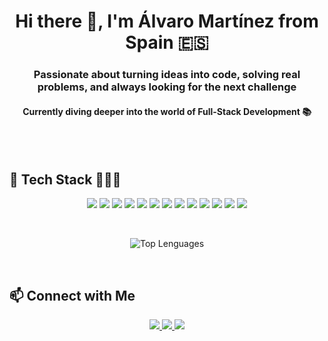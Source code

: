 <!-- HEADER -->
<div align="center">
  <h1>Hi there 👋, I'm Álvaro Martínez from Spain 🇪🇸</h1>
  <h3>Passionate about turning ideas into code, solving real problems, and always looking for the next challenge</h3>
  <h4>Currently diving deeper into the world of <b>Full-Stack Development</b> 📚</h4>
</div>
<br>
<!-- BODY -->

<!-- certificados
<div align="center">
  <h3>👨‍💻 Certifieds</h3>
  <p>
    ~
  </p>
</div>
-->
<br>

<div>
  <h2>🚀 Tech Stack 🧑🏻‍💻</h2>
  
  <p align="center">
    <!-- Lenguajes -->
    <img src="https://img.shields.io/badge/HTML5-E34F26?style=for-the-badge&logo=html5&logoColor=white" />
    <img src="https://img.shields.io/badge/CSS3-1572B6?style=for-the-badge&logo=css&logoColor=white" />
    <img src="https://img.shields.io/badge/JavaScript-F7DF1E?style=for-the-badge&logo=javascript&logoColor=black" />
    <img src="https://img.shields.io/badge/Tailwind_CSS-06B6D4?style=for-the-badge&logo=tailwindcss&logoColor=white" />
    <img src="https://img.shields.io/badge/React-20232A?style=for-the-badge&logo=react&logoColor=61DAFB" />
    <img src="https://img.shields.io/badge/Astro-FF5D01?style=for-the-badge&logo=astro&logoColor=white" />
    <img src="https://img.shields.io/badge/PHP-777BB4?style=for-the-badge&logo=php&logoColor=white" />
    <img src="https://img.shields.io/badge/Laravel-FF2D20?style=for-the-badge&logo=laravel&logoColor=white" />
    <img src="https://img.shields.io/badge/MySQL-4479A1?style=for-the-badge&logo=mysql&logoColor=white" />
    <img src="https://img.shields.io/badge/Git-F05032?style=for-the-badge&logo=git&logoColor=white" />
    <img src="https://img.shields.io/badge/GitHub-181717?style=for-the-badge&logo=github&logoColor=white" />
    <img src="https://img.shields.io/badge/Docker-2496ED?style=for-the-badge&logo=docker&logoColor=white" />
    <img src="https://img.shields.io/badge/Linux-FCC624?style=for-the-badge&logo=linux&logoColor=black" />
    
  </p> 
  <br>
  <p align="center">
    <img src="https://github-readme-stats.vercel.app/api/top-langs/?username=amartinezdev&theme=dracula&show_icons=true&hide_border=false&layout=compact" alt="Top Lenguages">
  </p>
</div>

<br>

<!-- FOOTER -->
<div>
  <h2>📫 Connect with Me</h2>
  <p align="center">
    <a href="https://alvaromartinez.dev" target="_blank">
      <img src="https://img.shields.io/badge/alvaromartinez.dev-000000?style=for-the-badge&logo=devbox&logoColor=white" />
    </a>
    <a href="https://www.linkedin.com/in/alvaromartinezdev/" target="_blank">
      <img src="https://img.shields.io/badge/linkedin-0A66C2?style=for-the-badge&logoColor=white" />
    </a>
    <a href="mailto:alvaromartinezdev@gmail.com">
      <img src="https://img.shields.io/badge/alvaromartinezdev@gmail.com-D14836?style=for-the-badge&logo=minutemailer&logoColor=white" />
    </a>
  </p>
</div>




<!--
**amartinezdev/amartinezdev** is a ✨ _special_ ✨ repository because its `README.md` (this file) appears on your GitHub profile.

Here are some ideas to get you started:

- 🔭 I’m currently working on ...
- 🌱 I’m currently learning ...
- 👯 I’m looking to collaborate on ...
- 🤔 I’m looking for help with ...
- 💬 Ask me about ...
- 📫 How to reach me: ...
- 😄 Pronouns: ...
- ⚡ Fun fact: ...
-->
